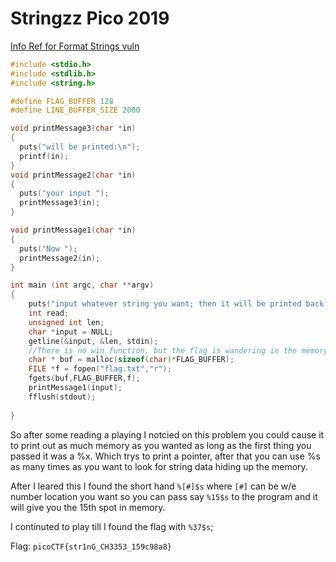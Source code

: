 # Stringzz Pico 2019

[Info Ref for Format Strings vuln](http://www.cis.syr.edu/~wedu/Teaching/cis643/LectureNotes_New/Format_String.pdf)

```c
#include <stdio.h>
#include <stdlib.h>
#include <string.h>

#define FLAG_BUFFER 128
#define LINE_BUFFER_SIZE 2000

void printMessage3(char *in)
{
  puts("will be printed:\n");
  printf(in);
}
void printMessage2(char *in)
{
  puts("your input ");
  printMessage3(in);
}

void printMessage1(char *in)
{
  puts("Now ");
  printMessage2(in);
}

int main (int argc, char **argv)
{
    puts("input whatever string you want; then it will be printed back:\n");
    int read;
    unsigned int len;
    char *input = NULL;
    getline(&input, &len, stdin);
    //There is no win function, but the flag is wandering in the memory!
    char * buf = malloc(sizeof(char)*FLAG_BUFFER);
    FILE *f = fopen("flag.txt","r");
    fgets(buf,FLAG_BUFFER,f);
    printMessage1(input);
    fflush(stdout);
 
}
```

So after some reading a playing I notcied on this problem you could cause it to print out as much memory as you wanted as long as the first thing you passed it was a %x. Which trys to print a pointer, after that you can use %s as many times as you want to look for string data hiding up the memory. 

After I leared this I found the short hand `%[#]$s` where `[#]` can be w/e number location you want so you can pass say `%15$s` to the program and it will give you the 15th spot in memory. 

I continuted to play till I found the flag with `%37$s`; 

Flag: `picoCTF{str1nG_CH3353_159c98a8}`